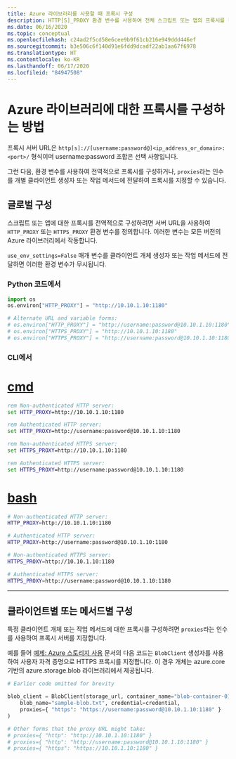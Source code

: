 ```yaml
---
title: Azure 라이브러리를 사용할 때 프록시 구성
description: HTTP[S]_PROXY 환경 변수를 사용하여 전체 스크립트 또는 앱의 프록시를 정의하거나, 선택적으로 명명된 인수를 클라이언트 생성자 또는 작업 메서드에 사용합니다.
ms.date: 06/16/2020
ms.topic: conceptual
ms.openlocfilehash: c24ad2f5cd58e6cee9b9f61cb216e949ddd446ef
ms.sourcegitcommit: b3e506c6f140d91e6fdd9dcadf22ab1aa67f6978
ms.translationtype: HT
ms.contentlocale: ko-KR
ms.lasthandoff: 06/17/2020
ms.locfileid: "84947508"
---
```

# <a name="how-to-configure-proxies-for-the-azure-libraries"></a>Azure 라이브러리에 대한 프록시를 구성하는 방법

프록시 서버 URL은 `http[s]://[username:password@]<ip_address_or_domain>:<port>/` 형식이며 username:password 조합은 선택 사항입니다.

그런 다음, 환경 변수를 사용하여 전역적으로 프록시를 구성하거나, `proxies`라는 인수를 개별 클라이언트 생성자 또는 작업 메서드에 전달하여 프록시를 지정할 수 있습니다.

## <a name="global-configuration"></a>글로벌 구성

스크립트 또는 앱에 대한 프록시를 전역적으로 구성하려면 서버 URL을 사용하여 `HTTP_PROXY` 또는 `HTTPS_PROXY` 환경 변수를 정의합니다. 이러한 변수는 모든 버전의 Azure 라이브러리에서 작동합니다.

`use_env_settings=False` 매개 변수를 클라이언트 개체 생성자 또는 작업 메서드에 전달하면 이러한 환경 변수가 무시됩니다.

### <a name="from-python-code"></a>Python 코드에서

```python
import os
os.environ["HTTP_PROXY"] = "http://10.10.1.10:1180"

# Alternate URL and variable forms:
# os.environ["HTTP_PROXY"] = "http://username:password@10.10.1.10:1180"
# os.environ["HTTPS_PROXY"] = "http://10.10.1.10:1180"
# os.environ["HTTPS_PROXY"] = "http://username:password@10.10.1.10:1180"
```

### <a name="from-the-cli"></a>CLI에서

# <a name="cmd"></a>[cmd](#tab/cmd)

```cmd
rem Non-authenticated HTTP server:
set HTTP_PROXY=http://10.10.1.10:1180

rem Authenticated HTTP server:
set HTTP_PROXY=http://username:password@10.10.1.10:1180

rem Non-authenticated HTTPS server:
set HTTPS_PROXY=http://10.10.1.10:1180

rem Authenticated HTTPS server:
set HTTPS_PROXY=http://username:password@10.10.1.10:1180
```

# <a name="bash"></a>[bash](#tab/bash)

```bash
# Non-authenticated HTTP server:
HTTP_PROXY=http://10.10.1.10:1180

# Authenticated HTTP server:
HTTP_PROXY=http://username:password@10.10.1.10:1180

# Non-authenticated HTTPS server:
HTTPS_PROXY=http://10.10.1.10:1180

# Authenticated HTTPS server:
HTTPS_PROXY=http://username:password@10.10.1.10:1180
```

---

## <a name="per-client-or-per-method-configuration"></a>클라이언트별 또는 메서드별 구성

특정 클라이언트 개체 또는 작업 메서드에 대한 프록시를 구성하려면 `proxies`라는 인수를 사용하여 프록시 서버를 지정합니다.

예를 들어 [예제: Azure 스토리지 사용](azure-sdk-example-storage.md) 문서의 다음 코드는 `BlobClient` 생성자를 사용하여 사용자 자격 증명으로 HTTPS 프록시를 지정합니다. 이 경우 개체는 azure.core 기반의 azure.storage.blob 라이브러리에서 제공됩니다.

```python
# Earlier code omitted for brevity

blob_client = BlobClient(storage_url, container_name="blob-container-01",
    blob_name="sample-blob.txt", credential=credential,
    proxies={ "https": "https://username:password@10.10.1.10:1180" }
)

# Other forms that the proxy URL might take:
# proxies={ "http": "http://10.10.1.10:1180" }
# proxies={ "http": "http://username:password@10.10.1.10:1180" }
# proxies={ "https": "https://10.10.1.10:1180" }
```
